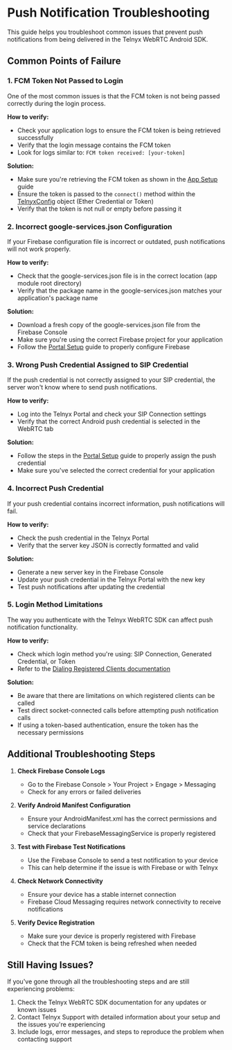 # Push Notification Troubleshooting

This guide helps you troubleshoot common issues that prevent push notifications from being delivered in the Telnyx WebRTC Android SDK.

## Common Points of Failure

### 1. FCM Token Not Passed to Login

One of the most common issues is that the FCM token is not being passed correctly during the login process.

**How to verify:**
- Check your application logs to ensure the FCM token is being retrieved successfully
- Verify that the login message contains the FCM token
- Look for logs similar to: `FCM token received: [your-token]`

**Solution:**
- Make sure you're retrieving the FCM token as shown in the [App Setup](https://developers.telnyx.com/docs/voice/webrtc/android-sdk/push-notification/app-setup) guide
- Ensure the token is passed to the `connect()` method within the [TelnyxConfig](https://developers.telnyx.com/docs/voice/webrtc/android-sdk/config/txconfig) object (Ether Credential or Token)
- Verify that the token is not null or empty before passing it

### 2. Incorrect google-services.json Configuration

If your Firebase configuration file is incorrect or outdated, push notifications will not work properly.

**How to verify:**
- Check that the google-services.json file is in the correct location (app module root directory)
- Verify that the package name in the google-services.json matches your application's package name

**Solution:**
- Download a fresh copy of the google-services.json file from the Firebase Console
- Make sure you're using the correct Firebase project for your application
- Follow the [Portal Setup](https://developers.telnyx.com/docs/voice/webrtc/android-sdk/push-notification/portal-setup) guide to properly configure Firebase

### 3. Wrong Push Credential Assigned to SIP Credential

If the push credential is not correctly assigned to your SIP credential, the server won't know where to send push notifications.

**How to verify:**
- Log into the Telnyx Portal and check your SIP Connection settings
- Verify that the correct Android push credential is selected in the WebRTC tab

**Solution:**
- Follow the steps in the [Portal Setup](https://developers.telnyx.com/docs/voice/webrtc/android-sdk/push-notification/portal-setup) guide to properly assign the push credential
- Make sure you've selected the correct credential for your application

### 4. Incorrect Push Credential

If your push credential contains incorrect information, push notifications will fail.

**How to verify:**
- Check the push credential in the Telnyx Portal
- Verify that the server key JSON is correctly formatted and valid

**Solution:**
- Generate a new server key in the Firebase Console
- Update your push credential in the Telnyx Portal with the new key
- Test push notifications after updating the credential

### 5. Login Method Limitations

The way you authenticate with the Telnyx WebRTC SDK can affect push notification functionality.

**How to verify:**
- Check which login method you're using: SIP Connection, Generated Credential, or Token
- Refer to the [Dialing Registered Clients documentation](https://developers.telnyx.com/docs/voice/webrtc/sdk-commonalities#dialing-registered-clients)

**Solution:**
- Be aware that there are limitations on which registered clients can be called
- Test direct socket-connected calls before attempting push notification calls
- If using a token-based authentication, ensure the token has the necessary permissions

## Additional Troubleshooting Steps

1. **Check Firebase Console Logs**
   - Go to the Firebase Console > Your Project > Engage > Messaging
   - Check for any errors or failed deliveries

2. **Verify Android Manifest Configuration**
   - Ensure your AndroidManifest.xml has the correct permissions and service declarations
   - Check that your FirebaseMessagingService is properly registered

3. **Test with Firebase Test Notifications**
   - Use the Firebase Console to send a test notification to your device
   - This can help determine if the issue is with Firebase or with Telnyx

4. **Check Network Connectivity**
   - Ensure your device has a stable internet connection
   - Firebase Cloud Messaging requires network connectivity to receive notifications

5. **Verify Device Registration**
   - Make sure your device is properly registered with Firebase
   - Check that the FCM token is being refreshed when needed

## Still Having Issues?

If you've gone through all the troubleshooting steps and are still experiencing problems:

1. Check the Telnyx WebRTC SDK documentation for any updates or known issues
2. Contact Telnyx Support with detailed information about your setup and the issues you're experiencing
3. Include logs, error messages, and steps to reproduce the problem when contacting support